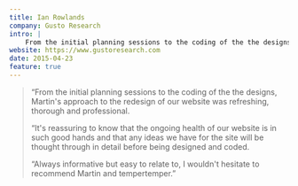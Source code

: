 ```yaml
---
title: Ian Rowlands
company: Gusto Research
intro: |
    From the initial planning sessions to the coding of the the designs, Martin's approach to the redesign of our website was refreshing, thorough and professional.
website: https://www.gustoresearch.com
date: 2015-04-23
feature: true
---
```


> “From the initial planning sessions to the coding of the the designs, Martin's approach to the redesign of our website was refreshing, thorough and professional.
>
> “It's reassuring to know that the ongoing health of our website is in such good hands and that any ideas we have for the site will be thought through in detail before being designed and coded.
>
> “Always informative but easy to relate to, I wouldn't hesitate to recommend Martin and tempertemper.”
